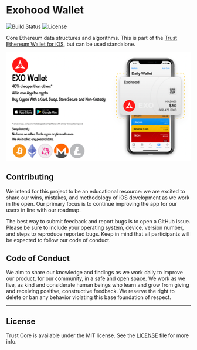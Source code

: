 # Exohood Wallet

[![Build Status](https://travis-ci.org/TrustWallet/trust-core.svg?branch=master)](https://travis-ci.org/TrustWallet/trust-core)
[![License](https://img.shields.io/badge/license-GPL3-green.svg?style=flat)](https://github.com/TrustWallet/trust-core/blob/master/LICENSE)

Core Ethereum data structures and algorithms. This is part of the [Trust Ethereum Wallet for iOS](https://github.com/TrustWallet/trust-wallet-ios), but can be used standalone.

![Title](bannertop.png)

## Contributing

We intend for this project to be an educational resource: we are excited to
share our wins, mistakes, and methodology of iOS development as we work
in the open. Our primary focus is to continue improving the app for our users in
line with our roadmap.

The best way to submit feedback and report bugs is to open a GitHub issue.
Please be sure to include your operating system, device, version number, and
steps to reproduce reported bugs. Keep in mind that all participants will be
expected to follow our code of conduct.

## Code of Conduct

We aim to share our knowledge and findings as we work daily to improve our
product, for our community, in a safe and open space. We work as we live, as
kind and considerate human beings who learn and grow from giving and receiving
positive, constructive feedback. We reserve the right to delete or ban any
behavior violating this base foundation of respect.

---

## License

Trust Core is available under the MIT license. See the [LICENSE](https://github.com/TrustWallet/trust-core/blob/master/LICENSE) file for more info.
